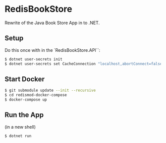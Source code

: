 # RedisBookStore
Rewrite of the Java Book Store App in to .NET.

## Setup

Do this once with in the `RedisBookStore.API``:

```bash
$ dotnet user-secrets init
$ dotnet user-secrets set CacheConnection "localhost,abortConnect=false,ssl=false,allowAdmin=false,password="
```

## Start Docker

```bash
$ git submodule update --init --recursive
$ cd redismod-docker-compose
$ docker-compose up
```

## Run the App
(in a new shell)
```bash
$ dotnet run
```